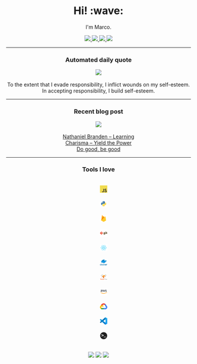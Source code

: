 <html>
 <body>
  <h1 align="center">
   Hi! :wave:
  </h1>
  <p align="center">
   I'm Marco.
  </p>
  <!-- Badges: https://shields.io/ -->
  <p align="center">
   <a href="https://github.com/marcocaldera?tab=repositories">
    <img src="https://img.shields.io/badge/-Github-000?style=flat&amp;logo=Github&amp;logoColor=white"/>
   </a>
   <a href="linkedin.com/in/marco-caldera">
    <img src="https://img.shields.io/badge/-LinkedIn-blue?style=flat&amp;logo=Linkedin&amp;logoColor=white"/>
   </a>
   <a href="https://marcocaldera.com/blog">
    <img src="https://img.shields.io/badge/-Blog-3559f5?style=flat&amp;logo=Blogger&amp;logoColor=white"/>
   </a>
   <a href="https://goodreads.com/marco_caldera">
    <img src="https://img.shields.io/badge/-Goodreads-372213?style=flat&amp;logo=Goodreads&amp;logoColor=white"/>
   </a>
   <!--
   <a href="https://stackoverflow.com/users/5878210/marco-caldera">
    <img src="https://img.shields.io/badge/-StackOverflow-F58025?style=flat&amp;logo=Stack-Overflow&amp;logoColor=white"/>
   </a>
   -->
  </p>
  <hr/>
  <h3 align="center">
   Automated daily quote
  </h3>
  <p align="center">
   <a href="https://github.com/marcocaldera/marcocaldera/actions/workflows/quote.yaml">
    <img src="https://github.com/marcocaldera/marcocaldera/actions/workflows/quote.yaml/badge.svg"/>
   </a>
  </p>
  <p align="center" id="quote">
   To the extent that I evade responsibility, I inflict wounds on my self-esteem. In accepting responsibility, I build self-esteem.
  </p>
  <hr/>
  <h3 align="center">
   Recent blog post
  </h3>
  <p align="center">
   <a href="https://github.com/marcocaldera/marcocaldera/actions/workflows/recent_post.yaml">
    <img src="https://github.com/marcocaldera/marcocaldera/actions/workflows/recent_post.yaml/badge.svg"/>
   </a>
  </p>
  <p align="center" id="recent-post">
   <a href="https://marcocaldera.com/2022/05/21/nathaniel-branden-learning/">
    Nathaniel Branden – Learning
   </a>
   <br/>
   <a href="https://marcocaldera.com/2022/05/20/charisma-yield-the-power/">
    Charisma – Yield the Power
   </a>
   <br/>
   <a href="https://marcocaldera.com/2022/05/14/do-good-be-good/">
    Do good, be good
   </a>
   <br/>
  </p>
  <hr/>
  <h3 align="center">
   Tools I love
  </h3>
  <p align="center">
   <code>
    <img height="20" src="https://raw.githubusercontent.com/github/explore/80688e429a7d4ef2fca1e82350fe8e3517d3494d/topics/javascript/javascript.png"/>
   </code><code>
    <img height="20" src="https://raw.githubusercontent.com/github/explore/80688e429a7d4ef2fca1e82350fe8e3517d3494d/topics/python/python.png"/>
   </code><code>
    <img height="20" src="https://raw.githubusercontent.com/github/explore/80688e429a7d4ef2fca1e82350fe8e3517d3494d/topics/firebase/firebase.png"/>
   </code>
   <code>
    <img height="20" src="https://raw.githubusercontent.com/github/explore/80688e429a7d4ef2fca1e82350fe8e3517d3494d/topics/git/git.png"/>
   </code>
   <code>
    <img height="20" src="https://raw.githubusercontent.com/github/explore/80688e429a7d4ef2fca1e82350fe8e3517d3494d/topics/react/react.png"/>
   </code>
   <code>
    <img height="20" src="https://raw.githubusercontent.com/github/explore/80688e429a7d4ef2fca1e82350fe8e3517d3494d/topics/docker/docker.png"/>
   </code>
   <code>
    <img height="20" src="https://raw.githubusercontent.com/github/explore/80688e429a7d4ef2fca1e82350fe8e3517d3494d/topics/tensorflow/tensorflow.png"/>
   </code>
   <code>
    <img height="20" src="https://raw.githubusercontent.com/github/explore/80688e429a7d4ef2fca1e82350fe8e3517d3494d/topics/aws/aws.png"/>
   </code>
   <code>
    <img height="20" src="https://raw.githubusercontent.com/github/explore/08e8077e6cd7375c007c6fd6ac8cced5d7738494/topics/google-cloud/google-cloud.png"/>
   </code>
   <code>
    <img height="20" src="https://raw.githubusercontent.com/github/explore/bbd48b997e8d0bef63f676eca4da5e1f76487b56/topics/visual-studio-code/visual-studio-code.png"/>
   </code>
   <code>
    <img height="20" src="https://raw.githubusercontent.com/github/explore/80688e429a7d4ef2fca1e82350fe8e3517d3494d/topics/terminal/terminal.png"/>
   </code>
  </p>
  <p align="center">
   <img src="https://img.shields.io/badge/Mobile-3559f5">
    <img src="https://img.shields.io/badge/Machine Learning-3559f5">
     <img src="https://img.shields.io/badge/Cloud-3559f5">
     </img>
    </img>
   </img>
  </p>
 </body>
</html>
